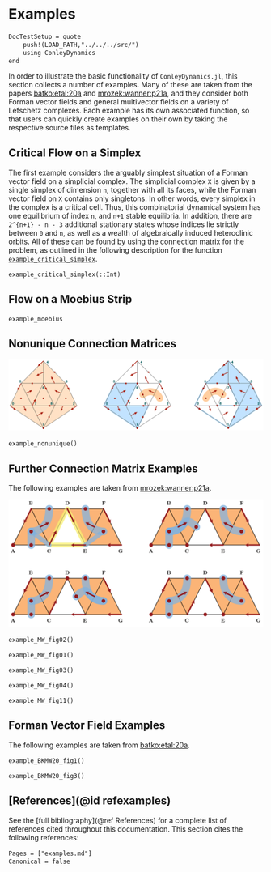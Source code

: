 # Examples

```@meta
DocTestSetup = quote
    push!(LOAD_PATH,"../../../src/")
    using ConleyDynamics
end
```

In order to illustrate the basic functionality of `ConleyDynamics.jl`, 
this section collects a number of examples. Many of these are taken 
from the papers [batko:etal:20a](@cite) and [mrozek:wanner:p21a](@cite),
and they consider both Forman vector fields and general multivector
fields on a variety of Lefschetz complexes. Each example has its own
associated function, so that users can quickly create examples
on their own by taking the respective source files as templates.

## Critical Flow on a Simplex

The first example considers the arguably simplest situation of a
Forman vector field on a simplicial complex. The simplicial complex
``X`` is given by a single simplex of dimension ``n``, together
with all its faces, while the Forman vector field on ``X`` contains
only singletons. In other words, every simplex in the complex
is a critical cell. Thus, this combinatorial dynamical system has
one equilibrium of index ``n``, and ``n+1`` stable equilibria. In
addition, there are ``2^{n+1} - n - 3`` additional stationary states
whose indices lie strictly between ``0`` and ``n``, as well as a 
wealth of algebraically induced heteroclinic orbits. All of these
can be found by using the connection matrix for the problem, as
outlined in the following description for the function
[`example_critical_simplex`](@ref).

```@docs; canonical=false
example_critical_simplex(::Int)
```

## Flow on a Moebius Strip

```@docs; canonical=false
example_moebius
```

## Nonunique Connection Matrices

![An example with nonunique connection matrices](img/multiconn.png)

```@docs; canonical=false
example_nonunique()
```

## Further Connection Matrix Examples

The following examples are taken from [mrozek:wanner:p21a](@cite).

![Four sample combinatorial vector fields](img/connectionex.png)

```@docs; canonical=false
example_MW_fig02()
```

```@docs; canonical=false
example_MW_fig01()
```

```@docs; canonical=false
example_MW_fig03()
```

```@docs; canonical=false
example_MW_fig04()
```

```@docs; canonical=false
example_MW_fig11()
```

## Forman Vector Field Examples

The following examples are taken from [batko:etal:20a](@cite).

```@docs; canonical=false
example_BKMW20_fig1()
```


```@docs; canonical=false
example_BKMW20_fig3()
```



## [References](@id refexamples)

See the [full bibliography](@ref References) for a complete list
of references cited throughout this documentation. This section cites
the following references:

```@bibliography
Pages = ["examples.md"]
Canonical = false
```

